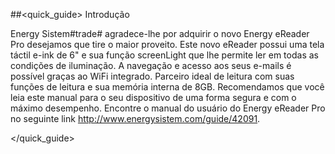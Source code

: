 ##<quick_guide> Introdução

Energy Sistem#trade# agradece-lhe por adquirir o novo Energy eReader Pro desejamos que tire o maior proveito.
Este novo eReader possui uma tela táctil e-ink de 6" e sua função screenLight que lhe permite ler em todas as condições de iluminação. A navegação e acesso aos seus e-mails é possível graças ao WiFi integrado. Parceiro ideal de leitura com suas funções de leitura e sua memória interna de 8GB. Recomendamos que você leia este manual para o seu dispositivo de uma forma segura e com o máximo desempenho. Encontre o manual do usuário do Energy eReader Pro no seguinte link
http://www.energysistem.com/guide/42091.

</quick_guide>
